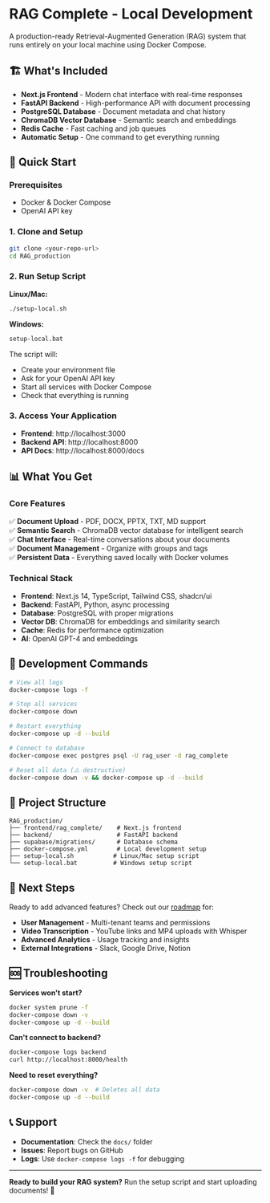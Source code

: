 # RAG Complete - Local Development

A production-ready Retrieval-Augmented Generation (RAG) system that runs entirely on your local machine using Docker Compose.

## 🏗️ What's Included

- **Next.js Frontend** - Modern chat interface with real-time responses
- **FastAPI Backend** - High-performance API with document processing
- **PostgreSQL Database** - Document metadata and chat history
- **ChromaDB Vector Database** - Semantic search and embeddings
- **Redis Cache** - Fast caching and job queues
- **Automatic Setup** - One command to get everything running

## 🚀 Quick Start

### Prerequisites
- Docker & Docker Compose
- OpenAI API key

### 1. Clone and Setup

```bash
git clone <your-repo-url>
cd RAG_production
```

### 2. Run Setup Script

**Linux/Mac:**
```bash
./setup-local.sh
```

**Windows:**
```bash
setup-local.bat
```

The script will:
- Create your environment file
- Ask for your OpenAI API key
- Start all services with Docker Compose
- Check that everything is running

### 3. Access Your Application

- **Frontend**: http://localhost:3000
- **Backend API**: http://localhost:8000
- **API Docs**: http://localhost:8000/docs

## 📊 What You Get

### Core Features
✅ **Document Upload** - PDF, DOCX, PPTX, TXT, MD support  
✅ **Semantic Search** - ChromaDB vector database for intelligent search  
✅ **Chat Interface** - Real-time conversations about your documents  
✅ **Document Management** - Organize with groups and tags  
✅ **Persistent Data** - Everything saved locally with Docker volumes  

### Technical Stack
- **Frontend**: Next.js 14, TypeScript, Tailwind CSS, shadcn/ui
- **Backend**: FastAPI, Python, async processing
- **Database**: PostgreSQL with proper migrations
- **Vector DB**: ChromaDB for embeddings and similarity search
- **Cache**: Redis for performance optimization
- **AI**: OpenAI GPT-4 and embeddings

## 🔧 Development Commands

```bash
# View all logs
docker-compose logs -f

# Stop all services
docker-compose down

# Restart everything
docker-compose up -d --build

# Connect to database
docker-compose exec postgres psql -U rag_user -d rag_complete

# Reset all data (⚠️ destructive)
docker-compose down -v && docker-compose up -d --build
```

## 📁 Project Structure

```
RAG_production/
├── frontend/rag_complete/    # Next.js frontend
├── backend/                  # FastAPI backend
├── supabase/migrations/      # Database schema
├── docker-compose.yml        # Local development setup
├── setup-local.sh           # Linux/Mac setup script
└── setup-local.bat          # Windows setup script
```

## 🎯 Next Steps

Ready to add advanced features? Check out our [roadmap](docs/ROADMAP.md) for:

- **User Management** - Multi-tenant teams and permissions
- **Video Transcription** - YouTube links and MP4 uploads with Whisper
- **Advanced Analytics** - Usage tracking and insights
- **External Integrations** - Slack, Google Drive, Notion

## 🆘 Troubleshooting

**Services won't start?**
```bash
docker system prune -f
docker-compose down -v
docker-compose up -d --build
```

**Can't connect to backend?**
```bash
docker-compose logs backend
curl http://localhost:8000/health
```

**Need to reset everything?**
```bash
docker-compose down -v  # Deletes all data
docker-compose up -d --build
```

## 📞 Support

- **Documentation**: Check the `docs/` folder
- **Issues**: Report bugs on GitHub
- **Logs**: Use `docker-compose logs -f` for debugging

---

**Ready to build your RAG system?** Run the setup script and start uploading documents! 🚀
